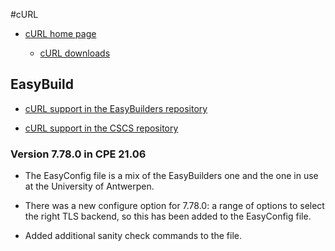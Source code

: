 #cURL

  * [cURL home page](https://curl.se/)

      * [cURL downloads](https://curl.se/download/)


## EasyBuild

  * [cURL support in the EasyBuilders repository](https://github.com/easybuilders/easybuild-easyconfigs/tree/develop/easybuild/easyconfigs/c/cURL)

  * [cURL support in the CSCS repository](https://github.com/eth-cscs/production/tree/master/easybuild/easyconfigs/c/cURL)


### Version 7.78.0 in CPE 21.06

  * The EasyConfig file is a mix of the EasyBuilders one and the one in use at the
    University of Antwerpen.

  * There was a new configure option for 7.78.0: a range of options to select the right
    TLS backend, so this has been added to the EasyConfig file.

  * Added additional sanity check commands to the file.
